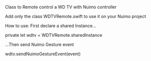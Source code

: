Class to Remote control a WD TV with Nuimo controller

Add only the class WDTVRemote.swift to use it on your Nuimo project

How to use:
First declare a shared Instance...

private let wdtv = WDTVRemote.sharedInstance

...Then send Nuimo Gesture event

wdtv.sendNuimoGestureEvent(event)
